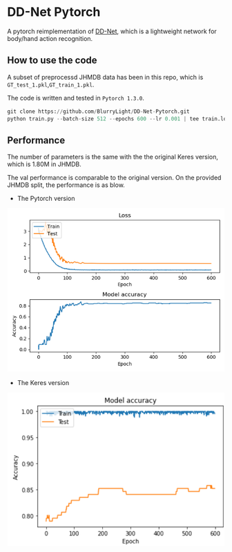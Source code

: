 # DD-Net Pytorch

A pytorch reimplementation of [DD-Net](https://github.com/fandulu/DD-Net), which is a lightweight network for body/hand action recognition.

## How to use the code

A subset of preprocessd JHMDB data has been in this repo, which is `GT_test_1.pkl`,`GT_train_1.pkl`.

The code is written and tested in `Pytorch 1.3.0`.

```Python
git clone https://github.com/BlurryLight/DD-Net-Pytorch.git
python train.py --batch-size 512 --epochs 600 --lr 0.001 | tee train.log
```

## Performance

The number of parameters is the same with the the original Keres version, which is 1.80M in JHMDB.

The val performance is comparable to the original version. On the provided JHMDB split, the performance is as blow.

- The Pytorch version

![Performace](./Performance.png)

- The Keres version

![Keres Performance](./keres_performance.png)